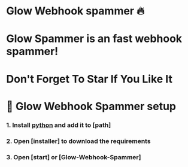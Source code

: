 # Glow Webhook spammer 🔥

# Glow Spammer is an fast webhook spammer!

# Don't Forget To Star If You Like It

# 🚀 Glow Webhook Spammer setup

### 1. Install [python](https://www.python.org/) and add it to [path]
### 2. Open [installer] to download the requirements
### 3. Open [start] or [Glow-Webhook-Spammer]

